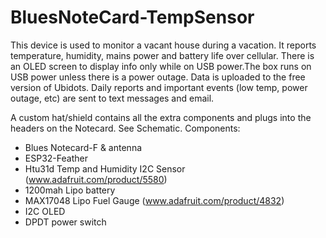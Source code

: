# BluesNoteCard-TempSensor

This device is used to monitor a vacant house during a vacation. It reports temperature, humidity, mains power and battery life over cellular. There is an OLED screen to display info only while on USB power.The box runs on USB power unless there is a power outage. Data is uploaded to the free version of Ubidots. Daily reports and important events (low temp, power outage, etc) are sent to text messages and email.

A custom hat/shield contains all the extra components and plugs into the headers on the Notecard. See Schematic.
Components:

* Blues Notecard-F & antenna
* ESP32-Feather
* Htu31d Temp and Humidity I2C Sensor (www.adafruit.com/product/5580)
* 1200mah Lipo battery
* MAX17048 Lipo Fuel Gauge (www.adafruit.com/product/4832)
* I2C OLED
* DPDT power switch
